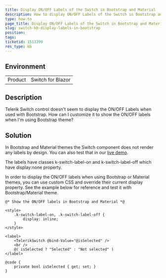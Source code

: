 ```yaml
---
title: Display ON/OFF Labels of the Switch in Bootstrap and Material
description: How to display ON/OFF Labels of the Switch in Bootstrap and Material
type: how-to
page_title: Display ON/OFF Labels of the Switch in Bootstrap and Material
slug: switch-kb-display-labels-in-bootstrap
position: 
tags: 
ticketid: 1513399
res_type: kb
---
```


## Environment
<table>
	<tbody>
		<tr>
			<td>Product</td>
			<td>Switch for Blazor</td>
		</tr>
	</tbody>
</table>


## Description
Telerik Switch control doesn't seem to display the ON/OFF Labels when used with Bootstrap.
How can I customize it to show the ON/OFF labels when I'm using Bootstrap theme?

## Solution
In Bootstrap and Material themes the Switch component does not render any labels by design. You can also test that in our [live demo](https://demos.telerik.com/blazor-ui/switch/labels).

The labels have classes k-switch-label-on and k-switch-label-off which have display:none property.

In order to display the ON/OFF labels when using Bootstrap or Material themes, you can use custom CSS and override their current display property. See the example below for reference and test it with Bootstrap/Material theme.

````CSHTML
@* Show the ON/OFF labels in Bootstrap and Material *@

<style>
    .k-switch-label-on, .k-switch-label-off {
        display: inline;
    }
</style>

<label>
    <TelerikSwitch @bind-Value="@isSelected" />
    <br />
    @( isSelected ? "Selected" : "Not selected" )
</label>

@code {
    private bool isSelected { get; set; }
}
````
